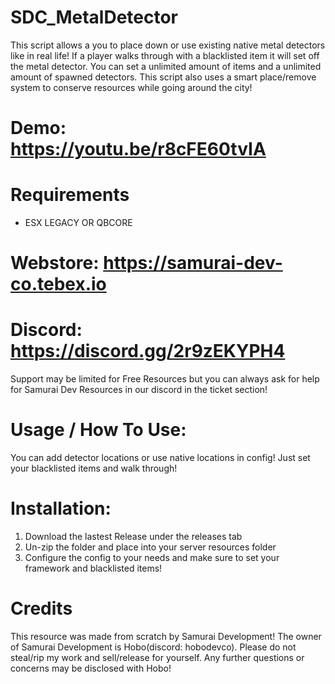 # SDC_MetalDetector

This script allows a you to place down or use existing native metal detectors like in real life! If a player walks through with a blacklisted item it will set off the metal detector. You can set a unlimited amount of items and a unlimited amount of spawned detectors. This script also uses a smart place/remove system to conserve resources while going around the city!

# Demo: https://youtu.be/r8cFE60tvIA

# Requirements
- ESX LEGACY OR QBCORE

# Webstore: https://samurai-dev-co.tebex.io
# Discord: https://discord.gg/2r9zEKYPH4

Support may be limited for Free Resources but you can always ask for help for Samurai Dev Resources in our discord in the ticket section!

# Usage / How To Use:

You can add detector locations or use native locations in config! Just set your blacklisted items and walk through!

# Installation:
1. Download the lastest Release under the releases tab
2. Un-zip the folder and place into your server resources folder
3. Configure the config to your needs and make sure to set your framework and blacklisted items!

# Credits
This resource was made from scratch by Samurai Development! The owner of Samurai Development is Hobo(discord: hobodevco). Please do not steal/rip my work and sell/release for yourself. Any further questions or concerns may be disclosed with Hobo!
